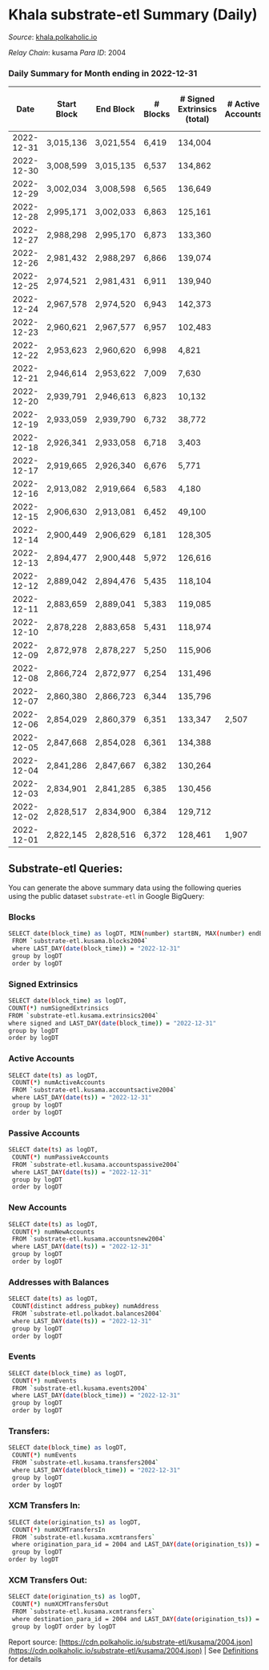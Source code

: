 # Khala substrate-etl Summary (Daily)

_Source_: [khala.polkaholic.io](https://khala.polkaholic.io)

*Relay Chain*: kusama
*Para ID*: 2004



### Daily Summary for Month ending in 2022-12-31


| Date | Start Block | End Block | # Blocks | # Signed Extrinsics (total) | # Active Accounts | # Passive | # New | # Addresses with Balances | # Events | # Transfers | # XCM Transfers In | # XCM Transfers Out | Issues | 
| ---- | ----------- | --------- | -------- | --------------------------- | ----------------- | --------- | ----- | ------------------------- | -------- | ----------- | ------------------ | ------------------- | ------ |
| 2022-12-31 | 3,015,136 | 3,021,554 | 6,419 | 134,004 |  |  |  | 22,893 | 5,596,999 | 117,404 ($454,619.67) | 18 ($416.42) |   |  |
| 2022-12-30 | 3,008,599 | 3,015,135 | 6,537 | 134,862 |  |  |  | 22,872 | 6,546,853 | 119,257 ($600,922.05) | 17 ($1,482.33) |   |  |
| 2022-12-29 | 3,002,034 | 3,008,598 | 6,565 | 136,649 |  |  |  | 22,872 | 5,899,101 | 117,073 ($1,425,764.18) | 6 ($173.60) |   |  |
| 2022-12-28 | 2,995,171 | 3,002,033 | 6,863 | 125,161 |  |  |  | 22,828 | 3,020,218 | 92,027 ($1,037,180.56) | 12 ($790.67) |   |  |
| 2022-12-27 | 2,988,298 | 2,995,170 | 6,873 | 133,360 |  |  |  | 22,814 | 3,175,848 | 119,156 ($1,269,538.93) | 11 ($191.77) |   |  |
| 2022-12-26 | 2,981,432 | 2,988,297 | 6,866 | 139,074 |  |  |  | 22,268 | 3,024,183 | 123,299 ($1,662,031.19) | 14 ($1,047.56) |   |  |
| 2022-12-25 | 2,974,521 | 2,981,431 | 6,911 | 139,940 |  |  |  |  | 2,862,914 | 124,727 ($952,680.86) | 5 ($91.41) |   |  |
| 2022-12-24 | 2,967,578 | 2,974,520 | 6,943 | 142,373 |  |  |  |  | 2,766,467 | 129,534 ($548,794.15) | 8 ($388.70) |   |  |
| 2022-12-23 | 2,960,621 | 2,967,577 | 6,957 | 102,483 |  |  |  |  | 1,831,986 | 87,620 ($4,230,416.50) | 17 ($1,256.55) |   |  |
| 2022-12-22 | 2,953,623 | 2,960,620 | 6,998 | 4,821 |  |  |  |  | 60,907 | 846 ($4,052,912.28) | 14 ($461.45) |   |  |
| 2022-12-21 | 2,946,614 | 2,953,622 | 7,009 | 7,630 |  |  |  |  | 69,018 | 50 ($58,737.72) | 14 ($879.71) |   |  |
| 2022-12-20 | 2,939,791 | 2,946,613 | 6,823 | 10,132 |  |  |  |  | 79,921 | 52 ($96,473.05) | 11 ($437.91) |   |  |
| 2022-12-19 | 2,933,059 | 2,939,790 | 6,732 | 38,772 |  |  |  |  | 928,104 | 9,399 ($24,843,170.96) | 11 ($597.08) |   |  |
| 2022-12-18 | 2,926,341 | 2,933,058 | 6,718 | 3,403 |  |  |  | 19,741 | 30,689 | 39 ($11,091.75) | 12 ($464.19) |   |  |
| 2022-12-17 | 2,919,665 | 2,926,340 | 6,676 | 5,771 |  |  |  | 19,730 | 42,414 | 66 ($65,549.51) | 8 ($284.59) |   |  |
| 2022-12-16 | 2,913,082 | 2,919,664 | 6,583 | 4,180 |  |  |  | 19,723 | 45,542 | 576 ($77,760.97) | 3 ($45.76) |   |  |
| 2022-12-15 | 2,906,630 | 2,913,081 | 6,452 | 49,100 |  |  |  | 19,717 | 644,778 | 2,320 ($260,767.01) | 11 ($1,107.14) |   |  |
| 2022-12-14 | 2,900,449 | 2,906,629 | 6,181 | 128,305 |  |  |  | 19,709 | 1,697,503 | 3,038 ($489,188.48) | 10 ($332.46) |   |  |
| 2022-12-13 | 2,894,477 | 2,900,448 | 5,972 | 126,616 |  |  |  | 19,696 | 1,645,317 | 2,911 ($340,094.72) | 13 ($355.82) |   |  |
| 2022-12-12 | 2,889,042 | 2,894,476 | 5,435 | 118,104 |  |  |  | 19,684 | 1,518,503 | 2,736 ($143,382.18) | 4 ($36.72) |   |  |
| 2022-12-11 | 2,883,659 | 2,889,041 | 5,383 | 119,085 |  |  |  | 19,668 | 1,520,371 | 2,743 ($91,861.70) | 4 ($585.91) |   |  |
| 2022-12-10 | 2,878,228 | 2,883,658 | 5,431 | 118,974 |  |  |  | 19,660 | 1,523,766 | 2,478 ($175,101.50) | 5 ($295.00) |   |  |
| 2022-12-09 | 2,872,978 | 2,878,227 | 5,250 | 115,906 |  |  |  | 19,638 | 1,480,505 | 3,035 ($470,711.68) | 18 ($1,985.69) |   |  |
| 2022-12-08 | 2,866,724 | 2,872,977 | 6,254 | 131,496 |  |  |  | 19,635 | 1,703,840 | 2,837 ($207,181.68) | 13 ($1,137.77) |   |  |
| 2022-12-07 | 2,860,380 | 2,866,723 | 6,344 | 135,796 |  |  |  | 19,617 | 1,760,855 | 2,761 ($163,325.81) | 6 ($175.04) |   |  |
| 2022-12-06 | 2,854,029 | 2,860,379 | 6,351 | 133,347 | 2,507 |  |  | 19,597 | 1,735,998 | 3,011 ($214,059.12) | 13 ($137.77) |   |  |
| 2022-12-05 | 2,847,668 | 2,854,028 | 6,361 | 134,388 |  |  |  | 19,574 | 1,752,697 | 3,669 ($253,549.35) | 9 ($116.46) |   |  |
| 2022-12-04 | 2,841,286 | 2,847,667 | 6,382 | 130,264 |  |  |  | 19,550 | 1,730,821 | 3,172 ($404,874.15) | 5 ($87.32) |   |  |
| 2022-12-03 | 2,834,901 | 2,841,285 | 6,385 | 130,456 |  |  |  | 19,534 | 1,727,138 | 2,926 ($197,987.81) | 16 ($1,160.93) |   |  |
| 2022-12-02 | 2,828,517 | 2,834,900 | 6,384 | 129,712 |  |  |  | 19,511 | 1,727,385 | 3,254 ($298,688.33) | 19 ($789.45) |   |  |
| 2022-12-01 | 2,822,145 | 2,828,516 | 6,372 | 128,461 | 1,907 |  |  | 19,493 | 1,709,975 | 3,371 ($318,294.47) | 15 ($171.87) |   |  |

## Substrate-etl Queries:
You can generate the above summary data using the following queries using the public dataset `substrate-etl` in Google BigQuery:

### Blocks
```bash
SELECT date(block_time) as logDT, MIN(number) startBN, MAX(number) endBN, COUNT(*) numBlocks 
 FROM `substrate-etl.kusama.blocks2004`  
 where LAST_DAY(date(block_time)) = "2022-12-31" 
 group by logDT 
 order by logDT
```

### Signed Extrinsics
```bash
SELECT date(block_time) as logDT, 
COUNT(*) numSignedExtrinsics 
FROM `substrate-etl.kusama.extrinsics2004`  
where signed and LAST_DAY(date(block_time)) = "2022-12-31" 
group by logDT 
order by logDT
```

### Active Accounts
```bash
SELECT date(ts) as logDT, 
 COUNT(*) numActiveAccounts 
 FROM `substrate-etl.kusama.accountsactive2004` 
 where LAST_DAY(date(ts)) = "2022-12-31" 
 group by logDT 
 order by logDT
```

### Passive Accounts
```bash
SELECT date(ts) as logDT, 
 COUNT(*) numPassiveAccounts 
 FROM `substrate-etl.kusama.accountspassive2004` 
 where LAST_DAY(date(ts)) = "2022-12-31" 
 group by logDT 
 order by logDT
```

### New Accounts
```bash
SELECT date(ts) as logDT, 
 COUNT(*) numNewAccounts 
 FROM `substrate-etl.kusama.accountsnew2004` 
 where LAST_DAY(date(ts)) = "2022-12-31" 
 group by logDT
 order by logDT
```

### Addresses with Balances
```bash
SELECT date(ts) as logDT,
 COUNT(distinct address_pubkey) numAddress 
 FROM `substrate-etl.polkadot.balances2004` 
 where LAST_DAY(date(ts)) = "2022-12-31" 
 group by logDT 
 order by logDT
```

### Events
```bash
SELECT date(block_time) as logDT, 
 COUNT(*) numEvents 
 FROM `substrate-etl.kusama.events2004` 
 where LAST_DAY(date(block_time)) = "2022-12-31" 
 group by logDT 
 order by logDT
```

### Transfers:
```bash
SELECT date(block_time) as logDT, 
 COUNT(*) numEvents 
 FROM `substrate-etl.kusama.transfers2004` 
 where LAST_DAY(date(block_time)) = "2022-12-31" 
 group by logDT 
 order by logDT
```

### XCM Transfers In:
```bash
SELECT date(origination_ts) as logDT, 
 COUNT(*) numXCMTransfersIn 
 FROM `substrate-etl.kusama.xcmtransfers` 
 where origination_para_id = 2004 and LAST_DAY(date(origination_ts)) = "2022-12-31" 
 group by logDT 
order by logDT
```

### XCM Transfers Out:
```bash
SELECT date(origination_ts) as logDT, 
 COUNT(*) numXCMTransfersOut 
 FROM `substrate-etl.kusama.xcmtransfers` 
 where destination_para_id = 2004 and LAST_DAY(date(origination_ts)) = "2022-12-31" 
 group by logDT order by logDT
```


Report source: [https://cdn.polkaholic.io/substrate-etl/kusama/2004.json](https://cdn.polkaholic.io/substrate-etl/kusama/2004.json) | See [Definitions](/DEFINITIONS.md) for details
